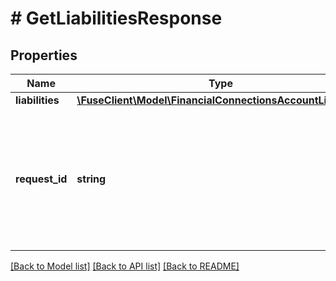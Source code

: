 # # GetLiabilitiesResponse

## Properties

Name | Type | Description | Notes
------------ | ------------- | ------------- | -------------
**liabilities** | [**\FuseClient\Model\FinancialConnectionsAccountLiability[]**](FinancialConnectionsAccountLiability.md) |  | [optional]
**request_id** | **string** | An identifier that is exclusive to the request and can serve as a means for investigating and resolving issues. | [optional]

[[Back to Model list]](../../README.md#models) [[Back to API list]](../../README.md#endpoints) [[Back to README]](../../README.md)
